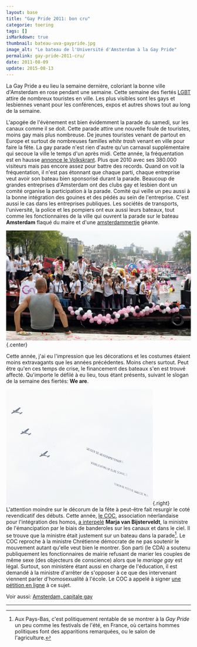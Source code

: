 ```yaml
---
layout: base
title: "Gay Pride 2011: bon cru"
categorie: toering
tags: []
isMarkdown: true
thumbnail: bateau-uva-gaypride.jpg
image_alt: "Le bateau de l'Université d'Amsterdam à la Gay Pride"
permalink: gay-pride-2011-cru/
date: 2011-08-09
update: 2015-08-13
---
```




La Gay Pride a eu lieu la semaine dernière, coloriant la bonne ville d'Amsterdam en rose pendant une semaine. Cette semaine des fiertés [LGBT](http://fr.wikipedia.org/wiki/LGBT) attire de nombreux touristes en ville. Les plus visibles sont les gays et lesbiennes venant pour les conférences, expos et autres shows tout au long de la semaine. 

<!--excerpt-->

L'apogée de l'évènement est bien évidemment la parade du samedi, sur les canaux comme il se doit. Cette parade attire une nouvelle foule de touristes, moins gay mais plus nombreuse. De jeunes touristes venant de partout en Europe et surtout de nombreuses familles *white trash* venant en ville pour faire la fête. La gay parade n'est rien d'autre qu'un carnaval supplémentaire qui secoue la ville le temps d'un après midi. Cette année, la fréquentation est en hausse [annonce le Volkskrant](http://www.volkskrant.nl/vk/nl/2686/Binnenland/article/detail/2840007/2011/08/06/Grachtenparade-drukker-bezocht-dan-vorig-jaar.dhtml). Plus que 2010 avec ses 380.000 visiteurs mais pas encore assez pour battre des records. Quand on voit la fréquentation, il n'est pas étonnant que chaque parti, chaque entreprise veut avoir son bateau bien sponsorisé durant la parade. Beaucoup de grandes entreprises d'Amsterdam ont des clubs gay et lesbien dont un comité organise la participation à la parade. Comité qui veille un peu aussi à la bonne intégration des  gouines et des pédés au sein de l'entreprise. C'est aussi le cas dans les entreprises publiques. Les sociétés de transports, l'université, la police et les pompiers ont eux aussi leurs bateaux, tout comme les fonctionnaires de la ville qui ouvrent la parade sur le bateau **Amsterdam** flaqué du maire et d'une [amsterdammertje](http://www.flickr.com/photos/13274211@N00/2111432688/) géante.

![Le bateau de l'Université d'Amsterdam à la Gay Pride](bateau-uva-gaypride.jpg){.center}

Cette année, j'ai eu l'impression que les décorations et les costumes étaient moins extravagants que les années précédentes. Moins chers surtout. Peut être qu'en ces temps de crise, le financement des bateaux s'en est trouvé affecté. Qu'importe le défilé à eu lieu, tous étant présents, suivant le slogan de la semaine des fiertés: **We are**. 

![avions du COC à la Gay Pride d'Amsterdam](avion-coc-gaypride.jpg){.right}
L'attention moindre sur le décorum de la fête à peut-être fait resurgir le coté revendicatif des débuts. Cette année, [le COC](http://fr.wikipedia.org/wiki/COC_Nederland), association néerlandaise pour l'intégration des homos, [a interpelé](http://www.telegraaf.nl/binnenland/10321580/__COC-voorzitter_tevreden_over_actie**.html?sn=binnenland,buitenland) **Marja van Bijsterveldt**, la ministre de l'émancipation par le biais de banderoles sur les canaux et dans le ciel. Il se trouve que la ministre était justement sur un bateau dans la parade[^1]. Le COC reproche à la ministre Chrétienne démocrate de ne pas soutenir le mouvement autant qu'elle veut bien le montrer. Son parti (le CDA) a soutenu publiquement les fonctionnaires de mairie refusant de marier les couples de même sexe (des objecteurs de conscience) alors que le *mariage gay* est légal. Surtout, son ministère étant aussi en charge de l'éducation, il est demandé à la ministre d'arrêter de s'opposer à ce que des intervenant viennent parler d'homosexualité à l'école. Le COC a appelé à signer [une pétition en ligne](http://petities.nl/petitie/voorlichting-over-homoseksualiteit-op-elke-school) à ce sujet.

Voir aussi: [Amsterdam, capitale gay](/Amsterdam-capitale-gay)

---
[^1]: Aux Pays-Bas, c'est politiquement rentable de se montrer à la *Gay Pride* un peu comme les festivals de l'été, en France, où certains hommes politiques font des apparitions remarquées, ou le salon de l'agriculture.